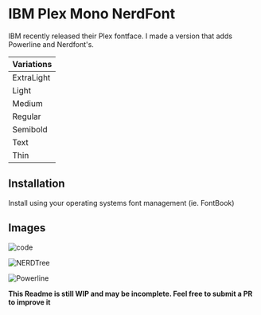 # IBM Plex Mono NerdFont

IBM recently released their Plex fontface. I made a version that adds Powerline and Nerdfont's. 

| Variations  
| ---------- 
| ExtraLight
| Light
| Medium
| Regular
| Semibold
| Text
| Thin

## Installation

Install using your operating systems font management (ie. FontBook)

## Images

![code](https://imgur.com/mivxMXb.png)

![NERDTree](https://imgur.com/E5nRbNS.png)

![Powerline](https://imgur.com/b2Jd3cs.png)



**This Readme is still WIP and may be incomplete. Feel free to submit a PR to improve it**